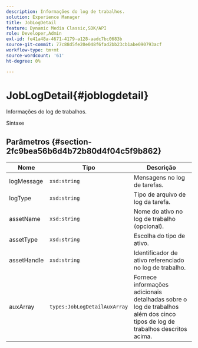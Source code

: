 ```yaml
---
description: Informações do log de trabalhos.
solution: Experience Manager
title: JobLogDetail
feature: Dynamic Media Classic,SDK/API
role: Developer,Admin
exl-id: fe41a48a-4671-4179-a128-aadc7bc0683b
source-git-commit: 77c88d5fe20e048f6fad2bb23cb1abe090793acf
workflow-type: tm+mt
source-wordcount: '61'
ht-degree: 0%

---
```


# JobLogDetail{#joblogdetail}

Informações do log de trabalhos.

Sintaxe

## Parâmetros {#section-2fc9bea56b6d4b72b80d4f04c5f9b862}

| Nome | Tipo | Descrição |
|---|---|---|
| logMessage | `xsd:string` | Mensagens no log de tarefas. |
| logType | `xsd:string` | Tipo de arquivo de log da tarefa. |
| assetName | `xsd:string` | Nome do ativo no log de trabalho (opcional). |
| assetType | `xsd:string` | Escolha do tipo de ativo. |
| assetHandle | `xsd:string` | Identificador de ativo referenciado no log de trabalho. |
| auxArray | `types:JobLogDetailAuxArray` | Fornece informações adicionais detalhadas sobre o log de trabalhos além dos cinco tipos de log de trabalhos descritos acima. |
